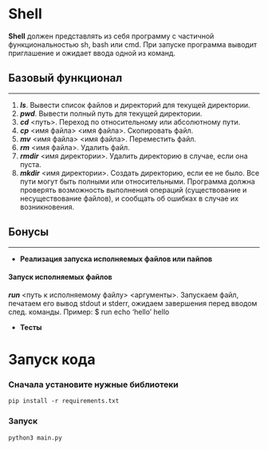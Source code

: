 Shell
========

**Shell** должен представлять из себя программу с частичной функциональностью sh,
bash или cmd. При запуске программа выводит приглашение и ожидает ввода одной из
команд.
## Базовый функционал
_________
1. ***ls***. Вывести список файлов и директорий для текущей директории.
2. ***pwd***. Вывести полный путь для текущей директории.
3. ***cd*** <путь>. Переход по относительному или абсолютному пути.
4. ***cp*** <имя файла> <имя файла>. Скопировать файл.
5. ***mv*** <имя файла> <имя файла>. Переместить файл.
6. ***rm*** <имя файла>. Удалить файл.
7. ***rmdir*** <имя директории>. Удалить директорию в случае, если она пуста.
8. ***mkdir*** <имя директории>. Создать директорию, если ее не было.
Все пути могут быть полными или относительными. Программа должна проверять
возможность выполнения операций (существование и несуществование файлов), и
сообщать об ошибках в случае их возникновения.
## Бонусы
_____
* **Реализация запуска исполняемых файлов или пайпов**
#### Запуск исполняемых файлов
***run*** <путь к исполняемому файлу> <аргументы>. Запускаем файл, печатаем его вывод
stdout и stderr, ожидаем завершения перед вводом след. команды. Пример:
$ run echo ‘hello’
hello
* **Тесты**

Запуск кода
=======
### Сначала установите нужные библиотеки
    pip install -r requirements.txt

### Запуск
    python3 main.py